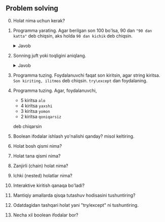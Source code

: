 
## Problem solving

0. Holat nima uchun kerak?
1. Programma yarating. Agar berilgan son 100 bo'lsa, 90 dan `"90 dan katta"` deb chiqsin,
aks holda `90 dan kichik` deb chiqsin.
   
   <details><summary>Javob</summary>

     ```python
      
   x = 100
   if x > 90:
    print("90 dan katta")
   else:
    print("90 dan kichik")

     ```
    </details>
   
2. Sonning juft yoki toqligini aniqlang.
   <details><summary>Javob</summary>

     ```python
      
   x = 7
   if x % 2 == 0:
    print("x juft son")
   else:
    print("x toq son")

     ```
    </details>

4. Programma tuzing. Foydalanuvchi faqat son kiritsin, agar string kiritsa. `Son kiriting, ilitmos`
    deb chiqsin. `try\except` dan foydalaning.

5. Programma tuzing. Agar, foydalanuvchi, 
   - 5 kiritsa `alo`  
   - 4 kiritsa `yaxshi`
   - 3 kiritsa `yomon`
   - 2 kiritsa `qoniqarsiz`
 
   deb chiqarsin 

6. Boolean ifodalar ishlash yo'nalishi qanday? misol keltiring. 
7. Holat bosh qismi nima?
8. Holat tana qismi nima?
9. Zanjirli (chain) holat nima?
10. Ichki (nested) holatlar nima?
11. Interaktive kiritish qanaqa bo'ladi?
12. Mantiqiy amallarda qisqa tutashuv hodisasini tushuntiring?
13. Odatdagidan tashqari holat yani "try/except" ni tushuntiring.
14. Necha xil boolean ifodalar bor?